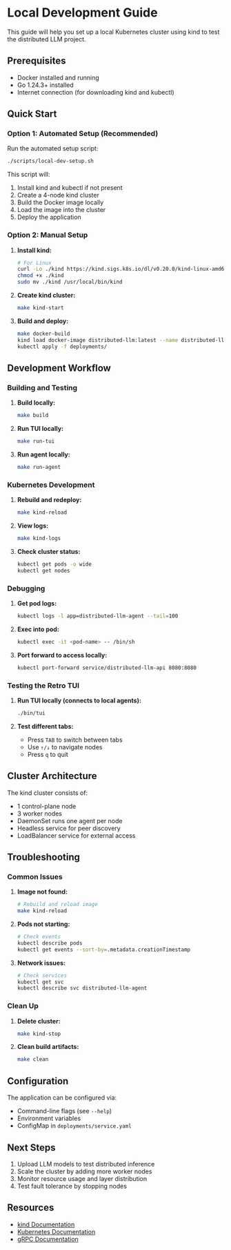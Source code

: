 # Local Development Guide

This guide will help you set up a local Kubernetes cluster using kind to test the distributed LLM project.

## Prerequisites

- Docker installed and running
- Go 1.24.3+ installed
- Internet connection (for downloading kind and kubectl)

## Quick Start

### Option 1: Automated Setup (Recommended)

Run the automated setup script:

```bash
./scripts/local-dev-setup.sh
```

This script will:
1. Install kind and kubectl if not present
2. Create a 4-node kind cluster
3. Build the Docker image locally
4. Load the image into the cluster
5. Deploy the application

### Option 2: Manual Setup

1. **Install kind:**
   ```bash
   # For Linux
   curl -Lo ./kind https://kind.sigs.k8s.io/dl/v0.20.0/kind-linux-amd64
   chmod +x ./kind
   sudo mv ./kind /usr/local/bin/kind
   ```

2. **Create kind cluster:**
   ```bash
   make kind-start
   ```

3. **Build and deploy:**
   ```bash
   make docker-build
   kind load docker-image distributed-llm:latest --name distributed-llm
   kubectl apply -f deployments/
   ```

## Development Workflow

### Building and Testing

1. **Build locally:**
   ```bash
   make build
   ```

2. **Run TUI locally:**
   ```bash
   make run-tui
   ```

3. **Run agent locally:**
   ```bash
   make run-agent
   ```

### Kubernetes Development

1. **Rebuild and redeploy:**
   ```bash
   make kind-reload
   ```

2. **View logs:**
   ```bash
   make kind-logs
   ```

3. **Check cluster status:**
   ```bash
   kubectl get pods -o wide
   kubectl get nodes
   ```

### Debugging

1. **Get pod logs:**
   ```bash
   kubectl logs -l app=distributed-llm-agent --tail=100
   ```

2. **Exec into pod:**
   ```bash
   kubectl exec -it <pod-name> -- /bin/sh
   ```

3. **Port forward to access locally:**
   ```bash
   kubectl port-forward service/distributed-llm-api 8080:8080
   ```

### Testing the Retro TUI

1. **Run TUI locally (connects to local agents):**
   ```bash
   ./bin/tui
   ```

2. **Test different tabs:**
   - Press `TAB` to switch between tabs
   - Use `↑/↓` to navigate nodes
   - Press `q` to quit

## Cluster Architecture

The kind cluster consists of:
- 1 control-plane node
- 3 worker nodes
- DaemonSet runs one agent per node
- Headless service for peer discovery
- LoadBalancer service for external access

## Troubleshooting

### Common Issues

1. **Image not found:**
   ```bash
   # Rebuild and reload image
   make kind-reload
   ```

2. **Pods not starting:**
   ```bash
   # Check events
   kubectl describe pods
   kubectl get events --sort-by=.metadata.creationTimestamp
   ```

3. **Network issues:**
   ```bash
   # Check services
   kubectl get svc
   kubectl describe svc distributed-llm-agent
   ```

### Clean Up

1. **Delete cluster:**
   ```bash
   make kind-stop
   ```

2. **Clean build artifacts:**
   ```bash
   make clean
   ```

## Configuration

The application can be configured via:
- Command-line flags (see `--help`)
- Environment variables
- ConfigMap in `deployments/service.yaml`

## Next Steps

1. Upload LLM models to test distributed inference
2. Scale the cluster by adding more worker nodes
3. Monitor resource usage and layer distribution
4. Test fault tolerance by stopping nodes

## Resources

- [kind Documentation](https://kind.sigs.k8s.io/)
- [Kubernetes Documentation](https://kubernetes.io/docs/)
- [gRPC Documentation](https://grpc.io/docs/)
